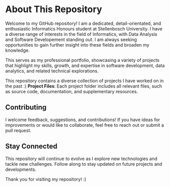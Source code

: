 # About This Repository

Welcome to my GitHub repository! I am a dedicated, detail-orientated, and enthusiastic Informatics Honours student at Stellenbosch University. I have a diverse range of interests in the field of Informatics, with Data Analysis and Software
Developement standing out. I am always seeking opportunities to gain further insight into these fields and broaden my knowledge.

This serves as my professional portfolio, showcasing a variety of projects that highlight my skills, growth, and expertise in software development, data analytics, and related technical explorations.

This repository contains a diverse collection of projects I have worked on in the past :)
**Project Files**: Each project folder includes all relevant files, such as source code, documentation, and supplementary resources.

## Contributing

I welcome feedback, suggestions, and contributions! If you have ideas for improvements or would like to collaborate, feel free to reach out or submit a pull request.

## Stay Connected

This repository will continue to evolve as I explore new technologies and tackle new challenges. Follow along to stay updated on future projects and developments.

Thank you for visiting my repository! :)
